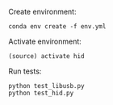 Create environment:

```
conda env create -f env.yml
```

Activate environment:

```
(source) activate hid
```

Run tests:

```
python test_libusb.py
python test_hid.py
```